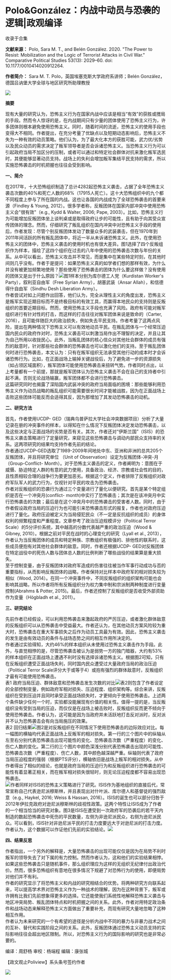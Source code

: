 # Polo&González：内战中动员与恐袭的逻辑|政观编译


收录于合集

**文献来源：** Polo, Sara M. T., and Belén González. 2020. "The Power to Resist:
Mobilization and the Logic of Terrorist Attacks in Civil War." Comparative
Political Studies 53(13): 2029–60. doi: 10.1177/0010414020912264.

  

 **作者简介：** Sara M. T. Polo，英国埃塞克斯大学政府系讲师；Belén González，德国吕讷堡大学全球与地区研究所助理教授

![](/images/259/2.png)  
  

  

  

  

 **摘要**

  
现有大量的研究认为，恐怖主义行为在国家内战中应该是相当“有效"的获胜或搅局的手段。然而令人惊讶的是，在内战期间只有少量的团体使用了恐怖主义行为，许多团体则根本避免使用恐怖主义。同时，随着时间的流逝，恐怖主义的使用手段也变得大不相同。作者提出，在充分考量了优缺点以及短期动态影响后，恐怖主义不失为一种有效的动员策略。他们认为，为了最大化本方的获胜可能，武力优/劣势以及民众动员的需求决定了叛军领导者是否会诉诸恐怖主义。当恐怖主义行为可以引起政府当局不加区分的压制，或者可以通过和特定社会群体对抗来激化叛军选民时，其便能够显著动员支持。战场上的失利会增加叛军集结平民支持的需求，所以实施恐怖袭击的时机把握也往往会受到影响。  
  

 **一、简介**

  
在2017年，十大恐怖组织制造了总计4282起恐怖主义袭击，占据了全年恐怖主义袭击次数的40%和死亡人数的68%（17915人死亡）。这十大恐怖组织中的九个都不同程度上参与了所在国的内战。这也让各国的内战成为了全球恐怖袭击的首要来源（Findley
& Young, 2012）。很多学者称，反叛团体在国家内部冲突中使用恐怖主义会"很有效"（e.g., Kydd & Walter, 2006; Pape,
2003）。比如，恐怖主义行为可能增加反叛团体坐上谈判桌或是取得政府让步的可能性，且有助于向其受众宣传团体的理念。然而，仔细研究了叛乱组织在国内冲突中对恐怖主义手段的使用后，作者发现：尽管个别反叛团体发动了数量众多的武装袭击，但在1970年到2011年间活跃的所有叛乱团体中，将近一半从未诉诸恐怖主义。此外，在使用恐怖主义的团体中，恐怖主义袭击的使用时机也有很大差异。图1选择了四个反叛组织作为样本，描绘了这四个组织在过去的八年中使用的恐怖袭击次数与年份的关系。从中可以看出，恐怖主义攻击并不常见，而是集中在某些特定时刻，在其他时间则几乎没有。作者于是提问：如果恐怖主义真的如学者们想的那样有效，为什么并没有被更加频繁地使用？那些使用了恐怖袭击的团体为什么要这样做？没有使用的团体又是出于什么原因？![](/images/259/3.png)图1样本分别为库尔德工人党（Kurdistan
Worker's Party），叙利亚自由军（Free Syrian Army），胡塞武装（Ansar Allah），和信德得什自由军（Sindhu
Desh Liberation Army）。  
作者尝试对如上问题作出回答，他们认为，完全从理性主义的角度出发，恐怖主义是叛军实现近期目标而不是终极目标的有效工具，而赢得本地民众的支持则是反叛组织的首要近期目标。然而，使用恐怖主义手段也充满了风险。政府有可能对叛军组织进行有针对性的打击，而这样的打击往往对叛军团体来说是致命的（Carter,
2016），且可能伴随巨大的政治损失，例如失去平民支持。作者考量了这两点风险，提出在两种情况下恐怖主义可以有效地动员平民。在叛乱团体与一个经常压迫国内民众的政府作对时，恐怖主义袭击可以刺激当局作出不理智的决定，并且让其为自己所用以收拢民心。此外，当叛乱团体的核心信众对其他社会群体的成员有强烈的敌意时，针对那些社会群体的恐怖袭击也可以激化他们的支持。至于叛乱团体何时进行恐怖袭击，本文认为：只有在叛军组织无法承受其他行动的成本时才会诉诸恐怖行为。比如，在正面战场上输掉关键战役后，为了避免进一步的资源损失（如占领区域面积），叛军团体可能使用恐怖袭击来扭转气势。作者同时点出，以上考量都有一个前提，那就是叛军团体认为恐怖主义袭击不会在自己的支持者中引起不满，否则无论战场输赢，叛军团体都不会进行恐怖袭击。  
这篇研究同时也揭露了深陷国内武装冲突的政府当局面临的困境：那些能够利用恐怖主义作为动员战略的叛乱组织可能需要很长时间才能被战胜，因为在正面战场上击败这些团体可能反而会适得其反，因为那增加了其发动恐怖袭击的动机。  
  

 **二、研究方法**

  
首先，作者使用UCDP-
GED（瑞典乌普萨拉大学社会冲突数据项目）分析了大量记录在册的冲突事件的样本，以得知在什么情况下反叛团体决定发动恐怖袭击，以及这些决定与正面战场的劣势是否有关。其次，作者还对“伊斯兰国”（ISIS）的恐怖主义袭击策略进行了定量研究，来窥见这些恐怖袭击与调动内部民众支持率的关系。这两项研究的结果均支持作者先前的结论。  
作者通过UCDP-GED选取了1989-2009年间地处中东、亚洲和非洲的总共205个反叛团体，并且将研究单位 （Unit of
Observation）设定为反叛团体-冲突-月 （Group-Conflict-
Month）。对于恐怖主义袭击的定义，作者阐明为：意图在于威慑、胁迫特定人群的有意的武力使用，具备政治、经济、宗教或社会性的目的，且性质相较合理的战争行为要更加恶劣。根据这个定义，作者排除了反叛组织对政府军队军人的武力行为，仅视针对平民的攻击为恐怖袭击。  
作者对反叛组织的恐袭行为通过三个变量进行了量化以便研究。首先是某个特定组织是否在一个冲突月(conflict-
month)中实行了恐怖袭击；其次是在该冲突月中实行恐怖袭击的次数；最后是在这个冲突月中的恐怖袭击的受害者人数。同时，由于作者假设政府当局的压迫行为也可能引来恐怖袭击形式的报复，作者也对政府压迫进行了量化。政府压迫被定义为当局侵犯民众（不一定是反抗组织的成员）的身体权利的频繁程度和严重程度。文章参考了政治压迫规模评分（Political
Terror Scale）的5分评价系统，其中越高的分数代表越严重的政治压迫（Wood & Gibney,
2010）。根据之前对平民在战时的心理变化的研究（Lyall et al.,
2013），作者认为当反叛团体的成员和特定种族、宗教组织有极强的、排他性的联系时，这些成员便抱有对其他社会群体的敌意。同时，作者还根据UCDP-
GED对反叛团体在特定战役中的死伤人数与团体总人数的比例判断了哪些战役的结果算是重大损失。  
至于控制变量，由于反叛团体对政府军造成的伤害往往被当作军事行动成功与否的重要指标，从而影响反叛团体的战略，作者保持对比样本中政府军的相对损失较为相似（Wood,
2014）。在同一个冲突事件中，不同反叛组织的组织架构可能也会影响其战略，所以作者将所有反叛组织分为权力集中制和宗派制两种制度进行变量控制(Abrahms
& Potter, 2015)。最后，作者还控制了反叛组织是否收受外部资助作为变量（Högbladh et al., 2011）。  
  

 **三、研究结论**

  
先前作者已经假设，可以利用恐怖袭击来激起政府的严厉压迫，或者激化群体敌意的反叛组织可以从恐怖袭击中受益最大。作者还认为，在其他动员方案风险较为重大时，恐怖袭击在重大军事损失之后作为动员工具最为有效。因此，恐怖主义袭击的发生是由有效动员的条件与战场态势之间的相互作用所决定的。  
作者通过实验得知，大约46%的样本组织从未使用过恐怖主义袭击作为手段。此外，与直觉相悖的是，尽管恐怖袭击被认为是弱势一方的独门暗器，大约有53%的样本组织在正面战场上遭遇不利时没有选择诉诸恐怖主义。根据图2可知，只有在反叛组织遭受正面战场失利，同时国内民众遭受过大量政府当局的政治压迫（Political
Terror Scale评分大于或等于4）或抱有强烈的群体敌意时，反叛组织才最有可能使用恐怖袭击。  
表1
政府当局压迫、群体敌意和恐怖袭击发生次数的对比![](/images/259/4.jpeg)表2则包含了作者设定的全部控制变量，例如政府军相对损失、压迫程度、组织架构等。综合来讲，反叛组织在受到压迫并且同时承受正面战场损失时，才更倾向于使用恐怖袭击。上述两个条件缺少任何一个时，实验都没能展现有价值的相关性。值得一提的是，当反叛组织没有受到当局的压迫，而仅仅是在战场上被击败时，反叛组织反而更不倾向于使用恐怖袭击。作者认为，这可能是因为当政府并未活跃地打击反对派时，反对派并不认为恐怖袭击会有向当局施压的效果。  
表2
回归结果![](/images/259/5.jpeg)图2是对反叛组织在不同情况下使用恐怖袭击的边际效应对比。每一幅图的横轴均代表正面战场上反叛军的相对损失。第一行的三个图片中的纵轴从左至右分别代表恐怖袭击出现可能性的变化、恐怖袭击次数（严重程度）的变化、伤亡人数的变化。第二行的三个图片中颜色深浅分别代表恐怖袭击出现的可能性、恐怖袭击次数（严重程度）、伤亡人数，其中颜色越深越严重。纵轴则代表了政府当局压迫程度的强弱（根据PTS评分），横轴依旧是战场上叛军的相对损失。从中作者得出了相似的结论，也就是政府当局的压迫行为和反叛组织进行恐怖袭击的可能性有着显著正相关，而在叛军相对损失很轻时，则无论压迫程度都不容易出现恐怖袭击。  
![](/images/259/6.png)作者同样对ISIS的恐怖主义策略进行了研究。ISIS作为基地组织的直接后代，常常宣称自己代表逊尼派穆斯林，并且表现出对什叶派、库尔德人和基督徒的强烈敌意（e.g.,
Haykel, 2016; Weiss & Hassan,
2016）。ISIS的诞生也可以部分归咎于2012年伊拉克政府对逊尼派穆斯林的歧视性政策。这两个特性让ISIS成为了作者的一个相当恰当的研究对象。图3是ISIS在遭受到一次政府军的恐袭后的若干天内制造的数起恐怖袭击中死伤的平民数量，左侧为非逊尼派民众，右侧为逊尼派民众。可以看到，ISIS针对非逊尼派平民的打击力度要远大于对逊尼派的打击力度。作者认为，这个数据可以作证他们先前的实验结论。![](/images/259/7.png)  
  

 **四、结果反思**

  
作者指出，一个另外的解释是，大量恐怖袭击的出现可能仅仅是因为在局势不利时叛军的领导失去了对下属的有力控制。然而作者认为，这和他们的实验结果相悖。如果这些恐怖袭击只是随机事件，那么组织理应为这样的无组织无纪律付出政治代价。然而，很多恐怖组织有意地在很多情况下规避了对恐怖行为的使用，即便局势对他们并不有利。  
作者的研究显示了将恐怖主义和内战的研究相结合的优势。将两种研究方向联系起来，可以提高学术界对恐怖主义作为一种战术的理解，因为在这种背景下，叛军或许拥有比我们先前想象得更多的选择。它还能使我们系统性地解释恐怖主义袭击与地区冲突局势、叛乱团体特点和时机把握之间的关系。此外，作者对用特定政治条件和战场动态来解释恐怖主义方面做出了重要补充，而现有研究大量地忽略了这种相互作用。  
作者认为未来研究的一个有希望的途径是分析内战中不同的暴力与非暴力战术之间的互补、替代和实践阶段之间的关系。此外，反叛团体通过恐怖主义动员支持的实际影响往往会超出地区限制。所以，对恐怖主义行为的国际影响的研究也是非常必要的。

  

编译：周舒杨 审校：杨端程 编辑：康张城

【政文观止Poliview】系头条号签约作者

  

![](/images/259/8.jpeg)

  

